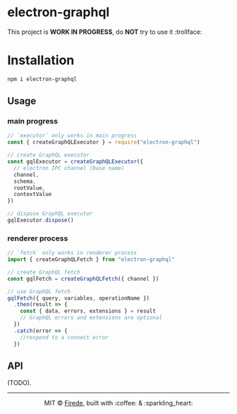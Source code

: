 # electron-graphql

This project is **WORK IN PROGRESS**, do **NOT** try to use it :trollface:

# Installation

```sh
npm i electron-graphql
```

## Usage

### main progress

```js
// `executor` only works in main progress
const { createGraphQLExecutor } = require("electron-graphql")

// create GraphQL executor
const gqlExecutor = createGraphQLExecutor({
  // electron IPC channel (base name)
  channel,
  schema,
  rootValue,
  contextValue
})

// dispose GraphQL executor
gqlExecutor.dispose()
```

### renderer process

```js
// `fetch` only works in renderer process
import { createGraphQLFetch } from "electron-graphql"

// create GraphQL fetch
const gqlFetch = createGraphQLFetch({ channel })

// use GraphQL fetch
gqlFetch({ query, variables, operationName })
  .then(result => {
    const { data, errors, extensions } = result
    // GraphQL errors and extensions are optional
  })
  .catch(error => {
    //respond to a connect error
  })
```

## API

(TODO).

---

<p align="center">MIT &copy; <a href="https://github.com/firede">Firede</a>, built with :coffee: &amp; :sparkling_heart:<p>
